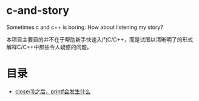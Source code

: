 # c-and-story
Sometimes c and c++ is boring. How about listening my story?

本项目主要目的并不在于帮助新手快速入门C/C++，而是试图以清晰明了的形式解释C/C++中那些令人疑惑的问题。

# 目录

* [close(1)之后，printf会发生什么](./article/close_and_printf.md)